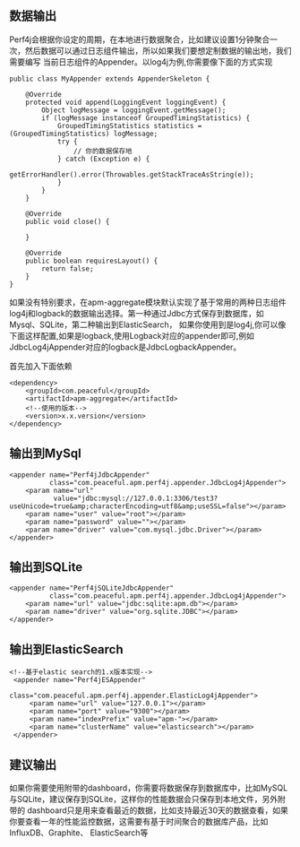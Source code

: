 数据输出
----------
Perf4j会根据你设定的周期，在本地进行数据聚合，比如建议设置1分钟聚合一次，然后数据可以通过日志组件输出，所以如果我们要想定制数据的输出地，我们需要编写
当前日志组件的Appender。以log4j为例,你需要像下面的方式实现
```
public class MyAppender extends AppenderSkeleton {

    @Override
    protected void append(LoggingEvent loggingEvent) {
        Object logMessage = loggingEvent.getMessage();
        if (logMessage instanceof GroupedTimingStatistics) {
            GroupedTimingStatistics statistics = (GroupedTimingStatistics) logMessage;
            try {
                // 你的数据保存地
            } catch (Exception e) {
                getErrorHandler().error(Throwables.getStackTraceAsString(e));
            }
        }
    }

    @Override
    public void close() {

    }

    @Override
    public boolean requiresLayout() {
        return false;
    }
}
```

如果没有特别要求，在apm-aggregate模块默认实现了基于常用的两种日志组件log4j和logback的数据输出选择。第一种通过Jdbc方式保存到数据库，如Mysql、SQLite，第二种输出到ElasticSearch，
如果你使用到是log4j,你可以像下面这样配置,如果是logback,使用Logback对应的appender即可,例如JdbcLog4jAppender对应的logback是JdbcLogbackAppender。

首先加入下面依赖
```
<dependency>
    <groupId>com.peaceful</groupId>
    <artifactId>apm-aggregate</artifactId>
    <!--使用的版本-->
    <version>x.x.version</version>
</dependency>
```
## 输出到MySql
```
<appender name="Perf4jJdbcAppender"
          class="com.peaceful.apm.perf4j.appender.JdbcLog4jAppender">
    <param name="url"
           value="jdbc:mysql://127.0.0.1:3306/test3?useUnicode=true&amp;characterEncoding=utf8&amp;useSSL=false"></param>
    <param name="user" value="root"></param>
    <param name="password" value=""></param>
    <param name="driver" value="com.mysql.jdbc.Driver"></param>
</appender>
```

## 输出到SQLite
```
<appender name="Perf4jSQLiteJdbcAppender"
          class="com.peaceful.apm.perf4j.appender.JdbcLog4jAppender">
    <param name="url" value="jdbc:sqlite:apm.db"></param>
    <param name="driver" value="org.sqlite.JDBC"></param>
</appender>
```

## 输出到ElasticSearch
```
<!--基于elastic search的1.x版本实现-->
 <appender name="Perf4jESAppender"
           class="com.peaceful.apm.perf4j.appender.ElasticLog4jAppender">
     <param name="url" value="127.0.0.1"></param>
     <param name="port" value="9300"></param>
     <param name="indexPrefix" value="apm-"></param>
     <param name="clusterName" value="elasticsearch"></param>
 </appender>
```
## 建议输出

如果你需要使用附带的dashboard，你需要将数据保存到数据库中，比如MySQL与SQLite，建议保存到SQLite，这样你的性能数据会只保存到本地文件，另外附带的
dashboard只是用来查看最近的数据，比如支持最近30天的数据查看，如果你要查看一年的性能监控数据，这需要有基于时间聚合的数据库产品，比如InfluxDB、Graphite、
ElasticSearch等












